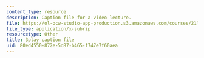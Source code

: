```yaml
---
content_type: resource
description: Caption file for a video lecture.
file: https://ol-ocw-studio-app-production.s3.amazonaws.com/courses/21l-011-the-film-experience-fall-2013/80ed4550872e5d87b465f747e7f60aea_m4ZuXay_qOo.vtt
file_type: application/x-subrip
resourcetype: Other
title: 3play caption file
uid: 80ed4550-872e-5d87-b465-f747e7f60aea
---
```

